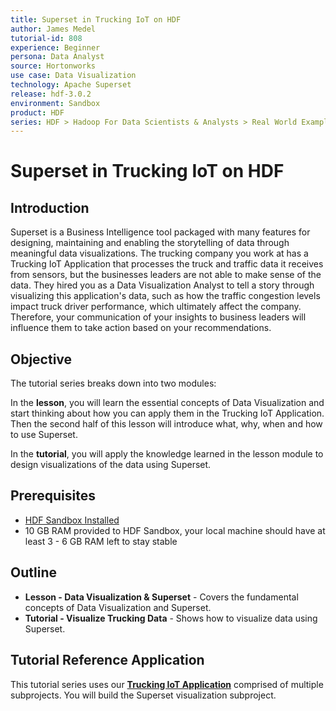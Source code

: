 ```yaml
---
title: Superset in Trucking IoT on HDF
author: James Medel
tutorial-id: 808
experience: Beginner
persona: Data Analyst
source: Hortonworks
use case: Data Visualization
technology: Apache Superset
release: hdf-3.0.2
environment: Sandbox
product: HDF
series: HDF > Hadoop For Data Scientists & Analysts > Real World Examples
---
```


# Superset in Trucking IoT on HDF

## Introduction

Superset is a Business Intelligence tool packaged with many features for designing, maintaining and enabling the storytelling of data through meaningful data visualizations. The trucking company you work at has a Trucking IoT Application that processes the truck and traffic data it receives from sensors, but the businesses leaders are not able to make sense of the data. They hired you as a Data Visualization Analyst to tell a story through visualizing this application's data, such as how the traffic congestion levels impact truck driver performance, which ultimately affect the company. Therefore, your communication of your insights to business leaders will influence them to take action based on your recommendations.

## Objective

The tutorial series breaks down into two modules:

In the **lesson**, you will learn the essential concepts of Data Visualization and start thinking about how you can apply them in the Trucking IoT Application. Then the second half of this lesson will introduce what, why, when and how to use Superset.

In the **tutorial**, you will apply the knowledge learned in the lesson module to design visualizations of the data using Superset.

## Prerequisites

- [HDF Sandbox Installed](https://hortonworks.com/downloads/#sandbox)
- 10 GB RAM provided to HDF Sandbox, your local machine should have at least 3 - 6 GB RAM left to stay stable

## Outline

- **Lesson - Data Visualization & Superset** - Covers the fundamental concepts of Data Visualization and Superset.
- **Tutorial - Visualize Trucking Data** - Shows how to visualize data using Superset.

## Tutorial Reference Application

This tutorial series uses our **[Trucking IoT Application](https://github.com/orendain/trucking-iot/tree/hadoop-summit-2017)** comprised of multiple subprojects. You will build the Superset visualization subproject.
